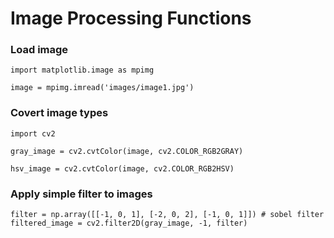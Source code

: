 # Image Processing Functions


### Load image

```python3
import matplotlib.image as mpimg

image = mpimg.imread('images/image1.jpg')
```

### Covert image types

```python3
import cv2

gray_image = cv2.cvtColor(image, cv2.COLOR_RGB2GRAY)

hsv_image = cv2.cvtColor(image, cv2.COLOR_RGB2HSV)
```

### Apply simple filter to images

```python3
filter = np.array([[-1, 0, 1], [-2, 0, 2], [-1, 0, 1]]) # sobel filter
filtered_image = cv2.filter2D(gray_image, -1, filter)
```

### 
